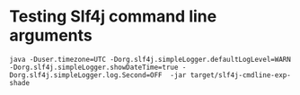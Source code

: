 # Testing Slf4j command line arguments

```shell
java -Duser.timezone=UTC -Dorg.slf4j.simpleLogger.defaultLogLevel=WARN -Dorg.slf4j.simpleLogger.showDateTime=true -Dorg.slf4j.simpleLogger.log.Second=OFF  -jar target/slf4j-cmdline-exp-shade
```

